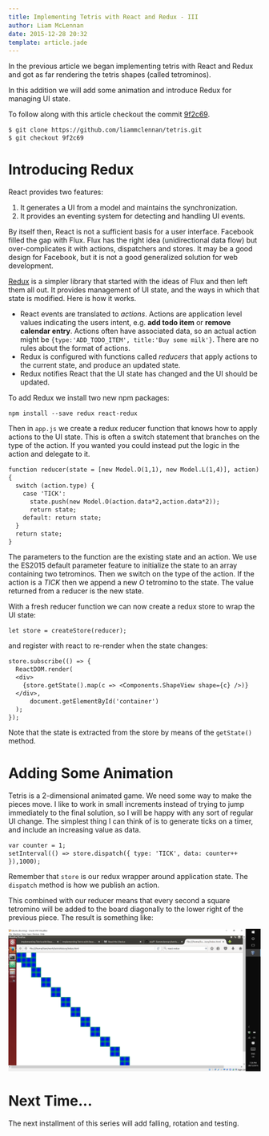 ```yaml
---
title: Implementing Tetris with React and Redux - III
author: Liam McLennan
date: 2015-12-28 20:32
template: article.jade
---
```


In the previous article we began implementing tetris with React and Redux and got as far rendering the tetris shapes (called tetrominos).

In this addition we will add some animation and introduce Redux for managing UI state.

To follow along with this article checkout the commit [9f2c69](https://github.com/liammclennan/tetris/commit/9f2c695d4e766d03d9280f086dd5429520cd03e3).

```
$ git clone https://github.com/liammclennan/tetris.git
$ git checkout 9f2c69
```

Introducing Redux
=========

React provides two features:

1. It generates a UI from a model and maintains the synchronization.
1. It provides an eventing system for detecting and handling UI events.

By itself then, React is not a sufficient basis for a user interface. Facebook filled the gap with Flux. Flux has the right idea (unidirectional data flow) but over-complicates it with actions, dispatchers and stores. It may be a good design for Facebook, but it is not a good generalized solution for web development.

[Redux](http://redux.js.org/) is a simpler library that started with the ideas of Flux and then left them all out. It provides management of UI state, and the ways in which that state is modified. Here is how it works.

* React events are translated to *actions*. Actions are application level values indicating the users intent, e.g. **add todo item** or **remove calendar entry**. Actions often have associated data, so an actual action might be `{type:'ADD_TODO_ITEM', title:'Buy some milk'}`. There are no rules about the format of actions.
* Redux is configured with functions called *reducers* that apply actions to the current state, and produce an updated state.
* Redux notifies React that the UI state has changed and the UI should be updated.

To add Redux we install two new npm packages:

    npm install --save redux react-redux

Then in `app.js` we create a redux reducer function that knows how to apply actions to the UI state. This is often a switch statement that branches on the type of the action. If you wanted you could instead put the logic in the action and delegate to it.

```
function reducer(state = [new Model.O(1,1), new Model.L(1,4)], action) {
  switch (action.type) {
    case 'TICK':
      state.push(new Model.O(action.data*2,action.data*2));
      return state;
    default: return state;
  }
  return state;
}
```

The parameters to the function are the existing state and an action. We use the ES2015 default parameter feature to initialize the state to an array containing two tetrominos. Then we switch on the type of the action. If the action is a *TICK* then we append a new *O* tetromino to the state. The value returned from a reducer is the new state.

With a fresh reducer function we can now create a redux store to wrap the UI state:

    let store = createStore(reducer);

and register with react to re-render when the state changes:

```
store.subscribe(() => {
  ReactDOM.render(
  <div>
    {store.getState().map(c => <Components.ShapeView shape={c} />)}
  </div>,
      document.getElementById('container')
  );
});
```

Note that the state is extracted from the store by means of the `getState()` method.

Adding Some Animation
====================

Tetris is a 2-dimensional animated game. We need some way to make the pieces move. I like to work in small increments instead of trying to jump immediately to the final solution, so I will be happy with any sort of regular UI change. The simplest thing I can think of is to generate ticks on a timer, and include an increasing value as data.

```
var counter = 1;
setInterval(() => store.dispatch({ type: 'TICK', data: counter++ }),1000);
```

Remember that `store` is our redux wrapper around application state. The `dispatch` method is how we publish an action. 

This combined with our reducer means that every second a square tetromino will be added to the board diagonally to the lower right of the previous piece. The result is something like:

<img src="screenshot.png" />

Next Time...
========

The next installment of this series will add falling, rotation and testing.
